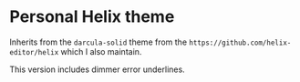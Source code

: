 # Personal Helix theme
Inherits from the `darcula-solid` theme from the `https://github.com/helix-editor/helix` which I also maintain.

This version includes dimmer error underlines.
